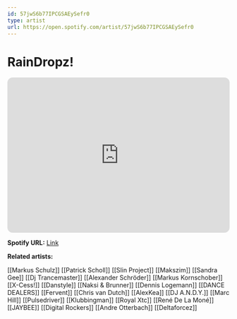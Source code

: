 ```yaml
---
id: 57jwS6b77IPCGSAEySefr0
type: artist
url: https://open.spotify.com/artist/57jwS6b77IPCGSAEySefr0
---
```

# RainDropz!

<iframe style="border-radius:12px" src="https://open.spotify.com/embed/artist/57jwS6b77IPCGSAEySefr0" width="100%" height="352" frameBorder="0" allowfullscreen="" allow="autoplay; clipboard-write; encrypted-media; fullscreen; picture-in-picture" loading="lazy"></iframe>

**Spotify URL:** [Link](https://open.spotify.com/artist/57jwS6b77IPCGSAEySefr0)

**Related artists:**

[[Markus Schulz]]
[[Patrick Scholl]]
[[Slin Project]]
[[Makszim]]
[[Sandra Gee]]
[[Dj Trancemaster]]
[[Alexander Schröder]]
[[Markus Kornschober]]
[[X-Cess!]]
[[Danstyle]]
[[Naksi & Brunner]]
[[Dennis Logemann]]
[[DANCE DEALERS]]
[[Fervent]]
[[Chris van Dutch]]
[[AlexKea]]
[[DJ A.N.D.Y.]]
[[Marc Hill]]
[[Pulsedriver]]
[[Klubbingman]]
[[Royal Xtc]]
[[René De La Moné]]
[[JAYBEE]]
[[Digital Rockers]]
[[Andre Otterbach]]
[[Deltaforcez]]

